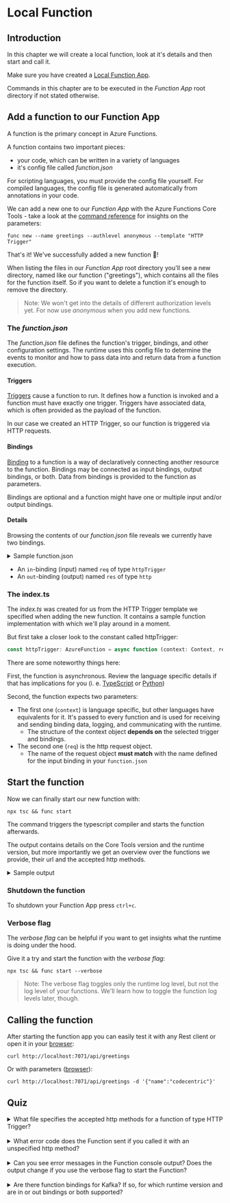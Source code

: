 # Local Function

## Introduction

In this chapter we will create a local function, look at it's details and then start and call it.

Make sure you have created a [Local Function App](./21-local-function-app.md).

Commands in this chapter are to be executed in the _Function App_ root directory if not stated otherwise.

## Add a function to our Function App

A function is the primary concept in Azure Functions.

A function contains two important pieces:

- your code, which can be written in a variety of languages
- it's config file called _function.json_

For scripting languages, you must provide the config file yourself.
For compiled languages, the config file is generated automatically from annotations in your code.

We can add a new one to our _Function App_ with the Azure Functions Core Tools - take a look at the [command reference](https://learn.microsoft.com/en-us/azure/azure-functions/functions-core-tools-reference) for insights on the parameters:

```shell
func new --name greetings --authlevel anonymous --template "HTTP Trigger"
```

That's it!
We've successfully added a new function 🎉!

When listing the files in our _Function App_ root directory you'll see a new directory, named like our function ("greetings"), which contains all the files for the function itself.
So if you want to delete a function it's enough to remove the directory.

> Note: We won't get into the details of different authorization levels yet. For now use _anonymous_ when you add new functions.

### The _function.json_

The _function.json_ file defines the function's trigger, bindings, and other configuration settings.
The runtime uses this config file to determine the events to monitor and how to pass data into and return data from a function execution.

#### Triggers

[Triggers](https://learn.microsoft.com/en-us/azure/azure-functions/functions-triggers-bindings) cause a function to run.
It defines how a function is invoked and a function must have exactly one trigger.
Triggers have associated data, which is often provided as the payload of the function.

In our case we created an HTTP Trigger, so our function is triggered via HTTP requests.

#### Bindings

[Binding](https://learn.microsoft.com/en-us/azure/azure-functions/functions-triggers-bindings) to a function is a way of declaratively connecting another resource to the function.
Bindings may be connected as input bindings, output bindings, or both.
Data from bindings is provided to the function as parameters.

Bindings are optional and a function might have one or multiple input and/or output bindings.

#### Details

Browsing the contents of our _function.json_ file reveals we currently have two bindings.

<details>
  <summary>Sample function.json</summary>

```json
{
  "bindings": [
    {
      "authLevel": "Anonymous",
      "type": "httpTrigger",
      "direction": "in",
      "name": "req",
      "methods": ["get", "post"]
    },
    {
      "type": "http",
      "direction": "out",
      "name": "res"
    }
  ],
  "scriptFile": "../dist/greetings/index.js"
}
```

</details>

- An `in`-binding (input) named `req` of type `httpTrigger`
- An `out`-binding (output) named `res` of type `http`

### The index.ts

The _index.ts_ was created for us from the HTTP Trigger template we specified when adding the new function.
It contains a sample function implementation with which we'll play around in a moment.

But first take a closer look to the constant called httpTrigger:

```typescript
const httpTrigger: AzureFunction = async function (context: Context, req: HttpRequest): Promise<void> {...}
```

There are some noteworthy things here:

First, the function is asynchronous.
Review the language specific details if that has implications for you (i. e. [TypeScript](https://learn.microsoft.com/en-us/azure/azure-functions/functions-reference-node#contextdone-method) or [Python](https://learn.microsoft.com/en-us/azure/azure-functions/functions-reference-python#async))

Second, the function expects two parameters:

- The first one (`context`) is language specific, but other languages have equivalents for it. It's passed to every function and is used for receiving and sending binding data, logging, and communicating with the runtime.
  - The structure of the context object **depends on** the selected trigger and bindings.
- The second one (`req`) is the http request object.
  - The name of the request object **must match** with the name defined for the input binding in your `function.json`

## Start the function

Now we can finally start our new function with:

```shell
npx tsc && func start
```

The command triggers the typescript compiler and starts the function afterwards.

The output contains details on the Core Tools version and the runtime version, but more importantly we get an overview over the functions we provide, their url and the accepted http methods.

<details>
  <summary>Sample output</summary>

```
Azure Functions Core Tools
Core Tools Version:       4.0.4915 Commit hash: N/A  (64-bit)
Function Runtime Version: 4.14.0.19631


Functions:

        greetings: [GET,POST] http://localhost:7071/api/greetings

For detailed output, run func with --verbose flag.
```

</details>

### Shutdown the function

To shutdown your Function App press `ctrl+c`.

### Verbose flag

The _verbose flag_ can be helpful if you want to get insights what the runtime is doing under the hood.

Give it a try and start the function with the _verbose flag_:

```shell
npx tsc && func start --verbose
```

> Note: The verbose flag toggles only the runtime log level, but not the log level of your functions.
> We'll learn how to toggle the function log levels later, though.

## Calling the function

After starting the function app you can easily test it with any Rest client or open it in your [browser](http://localhost:7071/api/greetings):

```shell
curl http://localhost:7071/api/greetings
```

Or with parameters ([browser](http://localhost:7071/api/greetings?name=codecentric)):

```shell
curl http://localhost:7071/api/greetings -d '{"name":"codecentric"}'
```

## <span class="quiz">Quiz</span>

<details>
  <summary>What file specifies the accepted http methods for a function of type HTTP Trigger?</summary>

Every function has it's dedicated settings file called _function.json_.

</details>
<br/>
<details>
  <summary>What error code does the Function sent if you called it with an unspecified http method?</summary>

It responds with [404 Not Found](https://developer.mozilla.org/en-US/docs/Web/HTTP/Status/404).

Test command:

```shell
curl -X OPTION http://localhost:7071/api/greetings -v
```

</details>
<br/>
<details>
  <summary>Can you see error messages in the Function console output? Does the output change if you use the verbose flag to start the Function?</summary>

The console output does indeed not show unsuccessful attempts to call the function.
That changes, however, if we restart the Function with the verbose flag.

Test command:

```shell
curl -X OPTION http://localhost:7071/api/greetings -v
```

</details>
<br/>
<details>
  <summary>Are there function bindings for Kafka? If so, for which runtime version and are in or out bindings or both supported?</summary>

Take a look at the [documentation](https://learn.microsoft.com/en-us/azure/azure-functions/functions-triggers-bindings#supported-bindings).

As you can see Kafka is supported since runtime version 2.x.
Furthermore, only output bindings are supported.

</details>
